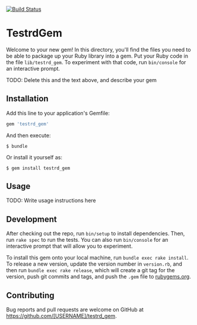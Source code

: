 [![Build Status](https://travis-ci.org/vicentesi/testrd_gem.svg?branch=master)](https://travis-ci.org/vicentesi/testrd_gem)

# TestrdGem

Welcome to your new gem! In this directory, you'll find the files you need to be able to package up your Ruby library into a gem. Put your Ruby code in the file `lib/testrd_gem`. To experiment with that code, run `bin/console` for an interactive prompt.

TODO: Delete this and the text above, and describe your gem

## Installation

Add this line to your application's Gemfile:

```ruby
gem 'testrd_gem'
```

And then execute:

    $ bundle

Or install it yourself as:

    $ gem install testrd_gem

## Usage

TODO: Write usage instructions here

## Development

After checking out the repo, run `bin/setup` to install dependencies. Then, run `rake spec` to run the tests. You can also run `bin/console` for an interactive prompt that will allow you to experiment.

To install this gem onto your local machine, run `bundle exec rake install`. To release a new version, update the version number in `version.rb`, and then run `bundle exec rake release`, which will create a git tag for the version, push git commits and tags, and push the `.gem` file to [rubygems.org](https://rubygems.org).

## Contributing

Bug reports and pull requests are welcome on GitHub at https://github.com/[USERNAME]/testrd_gem.

